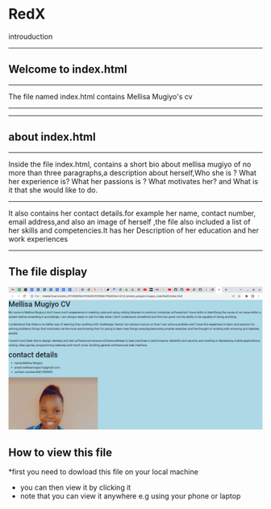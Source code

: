 # RedX
    
introuduction

***

Welcome to index.html
---
---
The file named index.html contains Mellisa Mugiyo's cv


-----------------
-----------------
about index.html
----------
***
Inside the file index.html, contains a short bio about mellisa mugiyo of no more than three paragraphs,a description about herself,Who she is ? What her experience is? What her passions is ? What motivates her? and  What is it that she would like to do.
***
It also contains her contact details.for example her name, contact number, email address,and also an image of herself ,the file also included a list of her skills and competencies.It has her  Description of her  education and her work experiences 
***

The file display
-------------
![what is found inside the file index.html](Screenshot2023-06-10.png)


How to view this file
------------
*first you need to dowload this file on your local machine
* you can then view it by clicking it 
* note that you can view it anywhere e.g using your phone or laptop 

